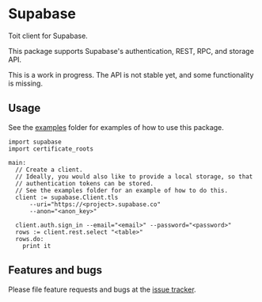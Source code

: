 # Supabase

Toit client for Supabase.

This package supports Supabase's authentication, REST, RPC, and storage API.

This is a work in progress. The API is not stable yet, and some functionality is missing.

## Usage

See the [examples](examples) folder for examples of how to use this package.

``` toit
import supabase
import certificate_roots

main:
  // Create a client.
  // Ideally, you would also like to provide a local storage, so that
  // authentication tokens can be stored.
  // See the examples folder for an example of how to do this.
  client := supabase.Client.tls
      --uri="https://<project>.supabase.co"
      --anon="<anon_key>"

  client.auth.sign_in --email="<email>" --password="<password>"
  rows := client.rest.select "<table>"
  rows.do:
    print it
```

## Features and bugs
Please file feature requests and bugs at the [issue tracker](https://github.com/toitware/toit-supabase/issues).
